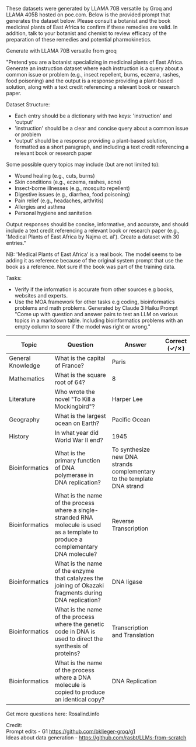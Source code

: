 These datasets were generated by LLAMA 70B versatile by Groq and LLAMA 405B hosted on poe.com. Below is the provided prompt that generates the dataset
below. Please consult a botanist and the book medicinal plants of East Africa to confirm if these remedies are valid. In addition, talk to your 
botanist and chemist to review efficacy of the preparation of these remedies and potential pharmokinetics.  

Generate with LLAMA 70B versatile from groq

"Pretend you are a botanist specializing in medicinal plants of East Africa. Generate an instruction dataset where each instruction is a query about a common issue or problem (e.g., insect repellent, burns, eczema, rashes, food poisoning) and the output is a response providing a plant-based solution, along with a text credit referencing a relevant book or research paper.

Dataset Structure:

- Each entry should be a dictionary with two keys: 'instruction' and 'output'
- 'instruction' should be a clear and concise query about a common issue or problem
- 'output' should be a response providing a plant-based solution, formatted as a short paragraph, and including a text credit referencing a relevant book or research paper

Some possible query topics may include (but are not limited to):

* Wound healing (e.g., cuts, burns)
* Skin conditions (e.g., eczema, rashes, acne)
* Insect-borne illnesses (e.g., mosquito repellent)
* Digestive issues (e.g., diarrhea, food poisoning)
* Pain relief (e.g., headaches, arthritis)
* Allergies and asthma
* Personal hygiene and sanitation

Output responses should be concise, informative, and accurate, and should include a text credit referencing a relevant book or research paper (e.g., 'Medical Plants of East Africa by Najma et. al'). Create a dataset with 30 entries."

NB: 'Medical Plants of East Africa' is a real book. The model seems to be adding it as reference because of the original system prompt that use the book as a reference. Not sure if the book was part of the training data.  

Tasks:
- Verify if the information is accurate from other sources e.g books, websites and experts.
- Use the MOA framework for other tasks e.g coding, bioinformatics problems and math problems. Generated by Claude 3 Haiku
Prompt "Come up with question and answer pairs to test an LLM on various topics in a markdown table. Including bioinformatics problems with an empty column to score if the model was right or wrong."

| Topic | Question | Answer | Correct (✓/✗) |
| --- | --- | --- | --- |
| General Knowledge | What is the capital of France? | Paris | |
| Mathematics | What is the square root of 64? | 8 | |
| Literature | Who wrote the novel "To Kill a Mockingbird"? | Harper Lee | |
| Geography | What is the largest ocean on Earth? | Pacific Ocean | |
| History | In what year did World War II end? | 1945 | |
| Bioinformatics | What is the primary function of DNA polymerase in DNA replication? | To synthesize new DNA strands complementary to the template DNA strand | |
| Bioinformatics | What is the name of the process where a single-stranded RNA molecule is used as a template to produce a complementary DNA molecule? | Reverse Transcription | |
| Bioinformatics | What is the name of the enzyme that catalyzes the joining of Okazaki fragments during DNA replication? | DNA ligase | |
| Bioinformatics | What is the name of the process where the genetic code in DNA is used to direct the synthesis of proteins? | Transcription and Translation | |
| Bioinformatics | What is the name of the process where a DNA molecule is copied to produce an identical copy? | DNA Replication | |

Get more questions here: Rosalind.info

Credit:    
Prompt edits - G1 https://github.com/bklieger-groq/g1    
Ideas about data generation - https://github.com/rasbt/LLMs-from-scratch
